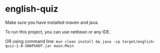 # english-quiz

Make sure you have installed maven and java.

To run this project, you can use netbean or any IDE.

OR using command line: `mvn clean install && java -cp target/english-quiz-1.0-SNAPSHOT.jar main.Main`
